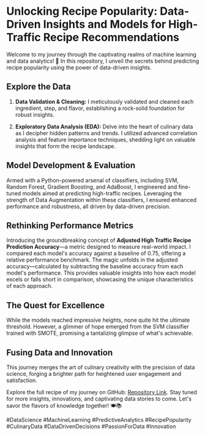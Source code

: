 # Unlocking Recipe Popularity: Data-Driven Insights and Models for High-Traffic Recipe Recommendations
Welcome to my journey through the captivating realms of machine learning and data analytics! 🚀 In this repository, I unveil the secrets behind predicting recipe popularity using the power of data-driven insights.

## Explore the Data
1. **Data Validation & Cleaning:** I meticulously validated and cleaned each ingredient, step, and flavor, establishing a rock-solid foundation for robust insights.

2. **Exploratory Data Analysis (EDA):** Delve into the heart of culinary data as I decipher hidden patterns and trends. I utilized advanced correlation analysis and feature importance techniques, shedding light on valuable insights that form the recipe landscape.

## Model Development & Evaluation
Armed with a Python-powered arsenal of classifiers, including SVM, Random Forest, Gradient Boosting, and AdaBoost, I engineered and fine-tuned models aimed at predicting high-traffic recipes. Leveraging the strength of Data Augmentation within these classifiers, I ensured enhanced performance and robustness, all driven by data-driven precision.

## Rethinking Performance Metrics
Introducing the groundbreaking concept of **Adjusted High Traffic Recipe Prediction Accuracy**—a metric designed to measure real-world impact. I compared each model's accuracy against a baseline of 0.75, offering a relative performance benchmark. The magic unfolds in the adjusted accuracy—calculated by subtracting the baseline accuracy from each model's performance. This provides valuable insights into how each model excels or falls short in comparison, showcasing the unique characteristics of each approach.

## The Quest for Excellence
While the models reached impressive heights, none quite hit the ultimate threshold. However, a glimmer of hope emerged from the SVM classifier trained with SMOTE, promising a tantalizing glimpse of what's achievable.

## Fusing Data and Innovation
This journey merges the art of culinary creativity with the precision of data science, forging a brighter path for heightened user engagement and satisfaction.

Explore the full recipe of my journey on GitHub: [Repository Link](https://github.com/Roc-Data-Analyst/Unlocking-Recipe-Popularity/blob/master/notebook.ipynb). Stay tuned for more insights, innovations, and captivating data stories to come. Let's savor the flavors of knowledge together! 🍽️📚

#DataScience #MachineLearning #PredictiveAnalytics #RecipePopularity #CulinaryData #DataDrivenDecisions #PassionForData #Innovation
